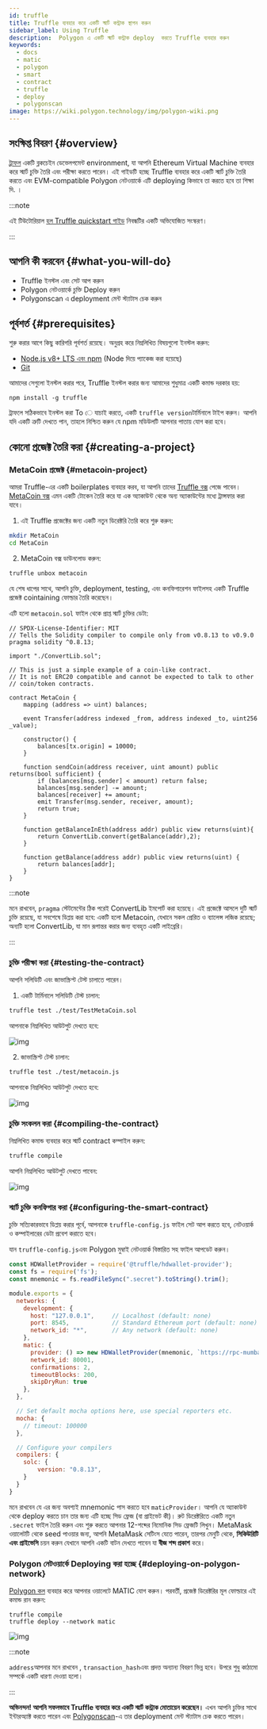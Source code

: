 ```yaml
---
id: truffle
title: Truffle ব্যবহার করে একটি স্মার্ট কন্ট্রাক স্থাপন করুন
sidebar_label: Using Truffle
description:  Polygon এ একটি স্মার্ট কন্ট্রাক deploy  করতে Truffle ব্যবহার করুন
keywords:
  - docs
  - matic
  - polygon
  - smart
  - contract
  - truffle
  - deploy
  - polygonscan
image: https://wiki.polygon.technology/img/polygon-wiki.png
---
```


## সংক্ষিপ্ত বিবরণ {#overview}

[ট্রাফল](https://trufflesuite.com/) একটি ব্লকচেইন ডেভেলপমেন্ট environment, যা আপনি Ethereum Virtual Machine ব্যবহার করে স্মার্ট চুক্তি তৈরি এবং পরীক্ষা করতে পারেন। এই গাইডটি হচ্ছে Truffle ব্যবহার করে একটি স্মার্ট চুক্তি তৈরি করতে এবং EVM-compatible  Polygon নেটওয়ার্কে এটি deploying কিভাবে তা করতে হবে তা শিক্ষা দি. ।

:::note

এই টিউটোরিয়াল [<ins>হল Truffle quickstart গাইড</ins>](https://www.trufflesuite.com/docs/truffle/quickstart) নিবন্ধটির একটি অভিযোজিত সংস্করণ।

:::

## আপনি কী করবেন {#what-you-will-do}

- Truffle ইনস্টল এবং সেট আপ করুন
- Polygon নেটওয়ার্কে চুক্তি Deploy  করুন
- Polygonscan এ deployment মেন্ট স্ট্যাটাস চেক করুন

## পূর্বশর্ত {#prerequisites}

শুরু করার আগে কিছু কারিগরি পূর্বশর্ত রয়েছে। অনুগ্রহ করে নিম্নলিখিত বিষয়গুলো ইনস্টল করুন:

- [Node.js v8+ LTS এবং npm](https://nodejs.org/en/) (Node দিয়ে প্যাকেজ করা হয়েছে)
- [Git](https://git-scm.com/)

আমাদের সেগুলো ইনস্টল করার পরে, Truffle ইনস্টল করার জন্য আমাদের শুধুমাত্র একটি কমান্ড দরকার হয়:

```
npm install -g truffle
```

ট্রাফলে সঠিকভাবে ইনস্টল করা To ে যাচাই করতে, একটি `truffle version`টার্মিনালে টাইপ করুন। আপনি যদি একটি ত্রুটি দেখতে পান, তাহলে নিশ্চিত করুন যে npm মডিউলটি আপনার পাতায় যোগ করা হবে।

## কোনো প্রজেক্ট তৈরি করা {#creating-a-project}

### MetaCoin প্রজেক্ট {#metacoin-project}

আমরা Truffle-এর একটি boilerplates ব্যবহার করব, যা আপনি তাদের [Truffle বক্স](https://trufflesuite.com/boxes/) পেজে পাবেন। [MetaCoin বক্স](https://trufflesuite.com/boxes/metacoin/) এমন একটি টোকেন তৈরি করে যা এক অ্যাকাউন্ট থেকে অন্য অ্যাকাউন্টের মধ্যে ট্রান্সফার করা যাবে।

1. এই Truffle প্রজেক্টের জন্য একটি নতুন ডিরেক্টরি তৈরি করে শুরু করুন:

  ```bash
  mkdir MetaCoin
  cd MetaCoin
  ```

2. MetaCoin বক্স ডাউনলোড করুন:

  ```bash
  truffle unbox metacoin
  ```

যে শেষ ধাপের সাথে, আপনি চুক্তি, deployment, testing, এবং কনফিগারেশন ফাইলসহ একটি Truffle প্রজেক্ট cointaining ফোল্ডার তৈরি করেছেন।

এটি হলো `metacoin.sol` ফাইল থেকে প্রাপ্ত স্মার্ট চুক্তির ডেটা:

```solidity title="metacoin.sol"
// SPDX-License-Identifier: MIT
// Tells the Solidity compiler to compile only from v0.8.13 to v0.9.0
pragma solidity ^0.8.13;

import "./ConvertLib.sol";

// This is just a simple example of a coin-like contract.
// It is not ERC20 compatible and cannot be expected to talk to other
// coin/token contracts.

contract MetaCoin {
	mapping (address => uint) balances;

	event Transfer(address indexed _from, address indexed _to, uint256 _value);

	constructor() {
		balances[tx.origin] = 10000;
	}

	function sendCoin(address receiver, uint amount) public returns(bool sufficient) {
		if (balances[msg.sender] < amount) return false;
		balances[msg.sender] -= amount;
		balances[receiver] += amount;
		emit Transfer(msg.sender, receiver, amount);
		return true;
	}

	function getBalanceInEth(address addr) public view returns(uint){
		return ConvertLib.convert(getBalance(addr),2);
	}

	function getBalance(address addr) public view returns(uint) {
		return balances[addr];
	}
}
```

:::note

মনে রাখবেন, `pragma` স্টেটমেন্টের ঠিক পরেই ConvertLib ইমপোর্ট করা হয়েছে। এই প্রজেক্টে আসলে দুটি স্মার্ট চুক্তি রয়েছে, যা সবশেষে ডিপ্লয় করা হবে: একটি হলো Metacoin, যেখানে সকল প্রেরিত ও ব্যালেন্স লজিক রয়েছে; অন্যটি হলো ConvertLib, যা মান রূপান্তর করার জন্য ব্যবহৃত একটি লাইব্রেরি।

:::

### চুক্তি পরীক্ষা করা {#testing-the-contract}

আপনি সলিডিটি এবং জাভাস্ক্রিপ্ট টেস্ট চালাতে পারেন।

1. একটি টার্মিনালে সলিডিটি টেস্ট চালান:

  ```bash
  truffle test ./test/TestMetaCoin.sol
  ```

আপনাকে নিম্নলিখিত আউটপুট দেখতে হবে:

![img](/img/truffle/test1.png)

2. জাভাস্ক্রিপ্ট টেস্ট চালান:

  ```bash
  truffle test ./test/metacoin.js
  ```

আপনাকে নিম্নলিখিত আউটপুট দেখতে হবে:

![img](/img/truffle/test2.png)

### চুক্তি সংকলন করা {#compiling-the-contract}

নিম্নলিখিত কমান্ড ব্যবহার করে স্মার্ট contract কম্পাইল করুন:

```bash
truffle compile
```

আপনি নিম্নলিখিত আউটপুট দেখতে পাবেন:

![img](/img/truffle/compile.png)

### স্মার্ট চুক্তি কনফিগার করা {#configuring-the-smart-contract}

চুক্তি সত্যিকারভাবে ডিপ্লয় করার পূর্বে, আপনাকে `truffle-config.js` ফাইল সেট আপ করতে হবে, নেটওয়ার্ক ও কম্পাইলারের ডেটা প্রবেশ করাতে হবে।

যান `truffle-config.js`এবং Polygon মুম্বাই নেটওয়ার্ক বিস্তারিত সহ ফাইল আপডেট করুন।

```js title="truffle-config.js"
const HDWalletProvider = require('@truffle/hdwallet-provider');
const fs = require('fs');
const mnemonic = fs.readFileSync(".secret").toString().trim();

module.exports = {
  networks: {
    development: {
      host: "127.0.0.1",     // Localhost (default: none)
      port: 8545,            // Standard Ethereum port (default: none)
      network_id: "*",       // Any network (default: none)
    },
    matic: {
      provider: () => new HDWalletProvider(mnemonic, `https://rpc-mumbai.maticvigil.com`),
      network_id: 80001,
      confirmations: 2,
      timeoutBlocks: 200,
      skipDryRun: true
    },
  },

  // Set default mocha options here, use special reporters etc.
  mocha: {
    // timeout: 100000
  },

  // Configure your compilers
  compilers: {
    solc: {
        version: "0.8.13",
    }
  }
}
```

মনে রাখবেন যে এর জন্য অবশ্যই mnemonic পাস করতে হবে `maticProvider`। আপনি যে অ্যাকাউন্ট থেকে deploy  করতে চান তার জন্য এটি হচ্ছে সিড ফ্রেজ (বা প্রাইভেট কী)। রুট ডিরেক্টরিতে একটি নতুন `.secret` ফাইল তৈরি করুন এবং শুরু করতে আপনার 12-শব্দের নিমোনিক সিড ফ্রেজটি লিখুন। MetaMask ওয়ালেটটি থেকে seed পাওয়ার জন্য, আপনি MetaMask সেটিংস যেতে পারেন, তারপর মেনুটি থেকে, **সিকিউরিটি এবং প্রাইভেসি** চয়ন করুন যেখানে আপনি একটি বাটন দেখতে পাবেন যা **বীজ শব্দ প্রকাশ** করে।

### Polygon নেটওয়ার্কে Deploying করা হচ্ছে {#deploying-on-polygon-network}

[Polygon কল](https://faucet.polygon.technology/) ব্যবহার করে আপনার ওয়ালেটে MATIC যোগ করুন। পরবর্তী, প্রজেক্ট ডিরেক্টরির মূল ফোল্ডারে এই কমান্ড রান করুন:

```
truffle compile
truffle deploy --network matic
```

![img](/img/truffle/deployed-contract.png)

:::note

`address`আপনার মনে রাখবেন , `transaction_hash`এবং প্রদত্ত অন্যান্য বিবরণ ভিন্ন হবে। উপরে শুধু কাঠামো সম্পর্কে একটি ধারণা দেওয়া হলো।

:::

**অভিনন্দন! আপনি সফলভাবে Truffle ব্যবহার করে একটি স্মার্ট কন্ট্রাক মোতায়েন করেছেন।** এখন আপনি চুক্তির সাথে ইন্টারঅ্যাক্ট করতে পারেন এবং [Polygonscan](https://mumbai.polygonscan.com/)-এ তার deployment মেন্ট স্ট্যাটাস চেক করতে পারেন।
